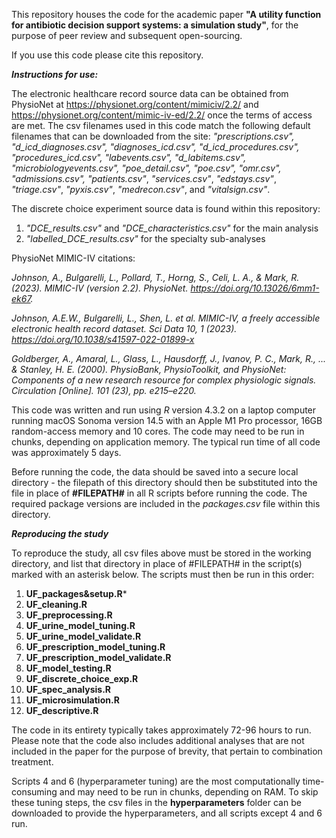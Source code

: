 This repository houses the code for the academic paper **"A utility function for antibiotic decision support systems: a simulation study"**, for the purpose of peer review and subsequent open-sourcing.

If you use this code please cite this repository.

***Instructions for use:***

The electronic healthcare record source data can be obtained from PhysioNet at https://physionet.org/content/mimiciv/2.2/ and https://physionet.org/content/mimic-iv-ed/2.2/ once the terms of access are met. The csv filenames used in this code match the following default filenames that can be downloaded from the site: *"prescriptions.csv", "d_icd_diagnoses.csv", "diagnoses_icd.csv", "d_icd_procedures.csv", "procedures_icd.csv", "labevents.csv", "d_labitems.csv", "microbiologyevents.csv", "poe_detail.csv", "poe.csv", "omr.csv", "admissions.csv", "patients.csv"*, *"services.csv"*, *"edstays.csv"*, *"triage.csv"*, *"pyxis.csv"*, *"medrecon.csv"*, and *"vitalsign.csv"*.

The discrete choice experiment source data is found within this repository:

1. *"DCE_results.csv"* and *"DCE_characteristics.csv"* for the main analysis
2. *"labelled_DCE_results.csv"* for the specialty sub-analyses

PhysioNet MIMIC-IV citations:

*Johnson, A., Bulgarelli, L., Pollard, T., Horng, S., Celi, L. A., & Mark, R. (2023). MIMIC-IV (version 2.2). PhysioNet. https://doi.org/10.13026/6mm1-ek67.*

*Johnson, A.E.W., Bulgarelli, L., Shen, L. et al. MIMIC-IV, a freely accessible electronic health record dataset. Sci Data 10, 1 (2023). https://doi.org/10.1038/s41597-022-01899-x*

*Goldberger, A., Amaral, L., Glass, L., Hausdorff, J., Ivanov, P. C., Mark, R., ... & Stanley, H. E. (2000). PhysioBank, PhysioToolkit, and PhysioNet: Components of a new research resource for complex physiologic signals. Circulation [Online]. 101 (23), pp. e215–e220.*

This code was written and run using *R* version 4.3.2 on a laptop computer running macOS Sonoma version 14.5 with an Apple M1 Pro processor, 16GB random-access memory and 10 cores. The code may need to be run in chunks, depending on application memory. The typical run time of all code was approximately 5 days.

Before running the code, the data should be saved into a secure local directory - the filepath of this directory should then be substituted into the file in place of **#FILEPATH#** in all R scripts before running the code. The required package versions are included in the *packages.csv* file within this directory.

***Reproducing the study***

To reproduce the study, all csv files above must be stored in the working directory, and list that directory in place of #FILEPATH# in the script(s) marked with an asterisk below. The scripts must then be run in this order:  

   1. **UF_packages&setup.R***
   2. **UF_cleaning.R**
   3. **UF_preprocessing.R**
   4. **UF_urine_model_tuning.R**
   5. **UF_urine_model_validate.R**
   6. **UF_prescription_model_tuning.R**
   7. **UF_prescription_model_validate.R**
   8. **UF_model_testing.R**  
   9. **UF_discrete_choice_exp.R**
   10. **UF_spec_analysis.R**
   11. **UF_microsimulation.R**
   12. **UF_descriptive.R**

The code in its entirety typically takes approximately 72-96 hours to run. Please note that the code also includes additional analyses that are not included in the paper for the purpose of brevity, that pertain to combination treatment.

Scripts 4 and 6 (hyperparameter tuning) are the most computationally time-consuming and may need to be run in chunks, depending on RAM. To skip these tuning steps, the csv files in the **hyperparameters** folder can be downloaded to provide the hyperparameters, and all scripts except 4 and 6 run.
